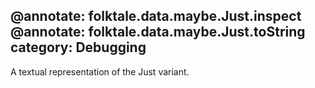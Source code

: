 @annotate: folktale.data.maybe.Just.inspect
@annotate: folktale.data.maybe.Just.toString
category: Debugging
---

A textual representation of the Just variant.